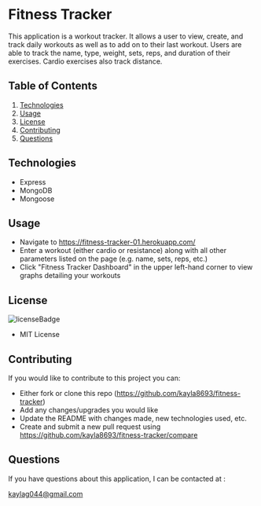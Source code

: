 # Fitness Tracker
This application is a workout tracker. It allows a user to view, create, and track daily workouts as well as to add on to their last workout. Users are able to track the name, type, weight, sets, reps, and duration of their exercises. Cardio exercises also track distance.

## Table of Contents
1. [Technologies](#technologies)
2. [Usage](#usage)
3. [License](#license)
4. [Contributing](#contributing)
5. [Questions](#questions)

## Technologies
<p id="technologies"></p>

- Express
- MongoDB
- Mongoose

## Usage
<p id='usage'></p>

- Navigate to https://fitness-tracker-01.herokuapp.com/
- Enter a workout (either cardio or resistance) along with all other parameters listed on the page (e.g. name, sets, reps, etc.)
- Click "Fitness Tracker Dashboard" in the upper left-hand corner to view graphs detailing your workouts

## License
<p id='license'></p>

<img alt='licenseBadge' src='https://img.shields.io/badge/License-MIT License-BLUE'>
  
- MIT License

## Contributing
<p id='contributing'></p>

If you would like to contribute to this project you can:

- Either fork or clone this repo (https://github.com/kayla8693/fitness-tracker)
- Add any changes/upgrades you would like
- Update the README with changes made, new technologies used, etc.
- Create and submit a new pull request using https://github.com/kayla8693/fitness-tracker/compare

## Questions
<p id='questions'></p>

If you have questions about this application, I can be contacted at :
  
kaylag044@gmail.com
